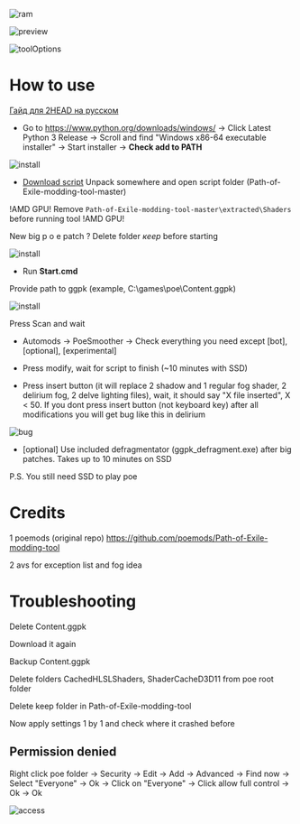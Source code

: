 ![ram](https://cdn.discordapp.com/attachments/689969482520723464/695970176046202920/unknown.png)

![preview](https://i.imgur.com/dbS7kl9.jpg)

![toolOptions](https://i.imgur.com/b68cnDM.png)

# How to use

[Гайд для 2HEAD на русском](https://youtu.be/JfGD9HfGwp4)

* Go to https://www.python.org/downloads/windows/ -> Click Latest Python 3 Release -> Scroll and find "Windows x86-64 executable installer" -> Start installer -> **Check add to PATH**

![install](https://i.imgur.com/WGL3CSw.png)

* [Download script](https://github.com/vadash/Path-of-Exile-modding-tool/archive/master.zip) Unpack somewhere and open script folder (Path-of-Exile-modding-tool-master)

!AMD GPU! Remove `Path-of-Exile-modding-tool-master\extracted\Shaders` before running tool !AMD GPU!

New big p o e patch ? Delete folder *кeeр* before starting

![install](https://i.imgur.com/5fpbdHL.png)

* Run **Start.cmd** 

Provide path to ggpk (example, C:\games\poe\Content.ggpk)

![install](https://i.imgur.com/QFt4iM1.png)

Press Scan and wait

* Automods -> PoeSmoother -> Check everything you need except [bot], [optional], [experimental]

* Press modify, wait for script to finish (~10 minutes with SSD)

* Press insert button (it will replace 2 shadow and 1 regular fog shader, 2 delirium fog, 2 delve lighting files), wait, it should say "X file inserted", X < 50. If you dont press insert button (not keyboard key) after all modifications you will get bug like this in delirium

![bug](https://i.imgur.com/q7tW2wr.png)

* [optional] Use included defragmentator (ggpk_defragment.exe) after big patches. Takes up to 10 minutes on SSD

P.S. You still need SSD to play poe

# Credits

1 poemods (original repo)
https://github.com/poemods/Path-of-Exile-modding-tool

2 avs for exception list and fog idea

# Troubleshooting

Delete Content.ggpk

Download it again

Backup Content.ggpk

Delete folders CachedHLSLShaders, ShaderCacheD3D11 from poe root folder

Delete keep folder in Path-of-Exile-modding-tool

Now apply settings 1 by 1 and check where it crashed before

## Permission denied

Right click poe folder -> Security -> Edit -> Add -> Advanced -> Find now -> Select "Everyone" -> Ok -> Click on "Everyone" -> Click allow full control -> Ok -> Ok

![access](https://i.imgur.com/nkdVySn.png)
